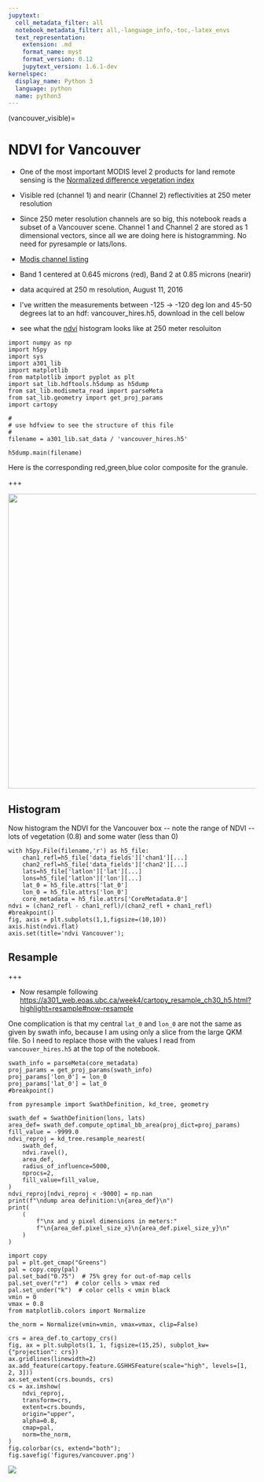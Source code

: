 ```yaml
---
jupytext:
  cell_metadata_filter: all
  notebook_metadata_filter: all,-language_info,-toc,-latex_envs
  text_representation:
    extension: .md
    format_name: myst
    format_version: 0.12
    jupytext_version: 1.6.1-dev
kernelspec:
  display_name: Python 3
  language: python
  name: python3
---
```


(vancouver_visible)=
# NDVI for Vancouver

* One of the most important MODIS level 2 products for land remote sensing is the
  [Normalized difference vegetation index](https://en.wikipedia.org/wiki/Normalized_Difference_Vegetation_Index)

* Visible red (channel 1) and nearir (Channel 2) reflectivities at 250 meter resolution

* Since 250 meter resolution channels are so big, this notebook reads a subset
  of a Vancouver scene.  Channel 1 and Channel 2 are stored as 1 dimensional vectors,
  since all we are doing here is histogramming.  No need for pyresample or lats/lons.

* [Modis channel listing](https://modis.gsfc.nasa.gov/about/specifications.php)

* Band 1 centered at 0.645 microns (red), Band 2 at 0.85 microns (nearir)

* data acquired at 250 m resolution, August 11, 2016

* I've written the measurements between -125 -> -120 deg lon and 45-50 degrees lat to
  an hdf:  vancouver_hires.h5, download in the cell below

* see what the  [ndvi](https://en.wikipedia.org/wiki/Normalized_Difference_Vegetation_Index) histogram looks like at 250 meter resoluiton

```{code-cell}
import numpy as np
import h5py
import sys
import a301_lib
import matplotlib
from matplotlib import pyplot as plt
import sat_lib.hdftools.h5dump as h5dump
from sat_lib.modismeta_read import parseMeta
from sat_lib.geometry import get_proj_params
import cartopy

#
# use hdfview to see the structure of this file
#
filename = a301_lib.sat_data / 'vancouver_hires.h5'
```

```{code-cell}
h5dump.main(filename)
```

Here is the corresponding red,green,blue color composite for the granule.

+++

<img src='figures/MYBRGB.A2016224.2100.006.2016237025650.jpg' width='600px' >

## Histogram

Now histogram the NDVI for the Vancouver box -- note the range of NDVI -- lots of vegetation (0.8) and some water (less than 0)

```{code-cell}
with h5py.File(filename,'r') as h5_file:
    chan1_refl=h5_file['data_fields']['chan1'][...]
    chan2_refl=h5_file['data_fields']['chan2'][...]
    lats=h5_file['latlon']['lat'][...]
    lons=h5_file['latlon']['lon'][...]
    lat_0 = h5_file.attrs['lat_0']
    lon_0 = h5_file.attrs['lon_0']
    core_metadata = h5_file.attrs['CoreMetadata.0']
ndvi = (chan2_refl - chan1_refl)/(chan2_refl + chan1_refl)
#breakpoint()
fig, axis = plt.subplots(1,1,figsize=(10,10))
axis.hist(ndvi.flat)
axis.set(title='ndvi Vancouver');
```

## Resample

+++

* Now resample following https://a301_web.eoas.ubc.ca/week4/cartopy_resample_ch30_h5.html?highlight=resample#now-resample

One complication is that my central `lat_0` and `lon_0` are not the same as given by swath info,
because I am using only a slice from the large QKM file.  So I need to replace those
with the values I read from `vancouver_hires.h5` at the top of the notebook.

```{code-cell}
swath_info = parseMeta(core_metadata)
proj_params = get_proj_params(swath_info)
proj_params['lon_0'] = lon_0
proj_params['lat_0'] = lat_0
#breakpoint()
```

```{code-cell}
from pyresample import SwathDefinition, kd_tree, geometry

swath_def = SwathDefinition(lons, lats)
area_def= swath_def.compute_optimal_bb_area(proj_dict=proj_params)
fill_value = -9999.0
ndvi_reproj = kd_tree.resample_nearest(
    swath_def,
    ndvi.ravel(),
    area_def,
    radius_of_influence=5000,
    nprocs=2,
    fill_value=fill_value,
)
ndvi_reproj[ndvi_reproj < -9000] = np.nan
print(f"\ndump area definition:\n{area_def}\n")
print(
    (
        f"\nx and y pixel dimensions in meters:"
        f"\n{area_def.pixel_size_x}\n{area_def.pixel_size_y}\n"
    )
)
```

```{code-cell}
import copy
pal = plt.get_cmap("Greens")
pal = copy.copy(pal)
pal.set_bad("0.75")  # 75% grey for out-of-map cells
pal.set_over("r")  # color cells > vmax red
pal.set_under("k")  # color cells < vmin black
vmin = 0
vmax = 0.8
from matplotlib.colors import Normalize

the_norm = Normalize(vmin=vmin, vmax=vmax, clip=False)
```

```{code-cell}
crs = area_def.to_cartopy_crs()
fig, ax = plt.subplots(1, 1, figsize=(15,25), subplot_kw={"projection": crs})
ax.gridlines(linewidth=2)
ax.add_feature(cartopy.feature.GSHHSFeature(scale="high", levels=[1, 2, 3]))
ax.set_extent(crs.bounds, crs)
cs = ax.imshow(
    ndvi_reproj,
    transform=crs,
    extent=crs.bounds,
    origin="upper",
    alpha=0.8,
    cmap=pal,
    norm=the_norm,
)
fig.colorbar(cs, extend="both");
fig.savefig('figures/vancouver.png')
```
<img src='figures/vancouver.png'>

